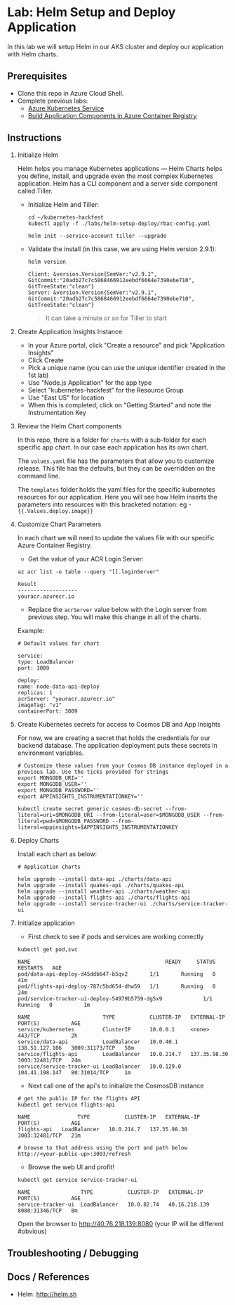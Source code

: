 # Lab: Helm Setup and Deploy Application

In this lab we will setup Helm in our AKS cluster and deploy our application with Helm charts.

## Prerequisites 

* Clone this repo in Azure Cloud Shell.
* Complete previous labs:
    * [Azure Kubernetes Service](../create-aks-cluster/README.md)
    * [Build Application Components in Azure Container Registry](../build-application/README.md)

## Instructions

1. Initialize Helm
    
    Helm helps you manage Kubernetes applications — Helm Charts helps you define, install, and upgrade even the most complex Kubernetes application. Helm has a CLI component and a server side component called Tiller. 
    * Initialize Helm and Tiller:

        ```
        cd ~/kubernetes-hackfest
        kubectl apply -f ./labs/helm-setup-deploy/rbac-config.yaml

        helm init --service-account tiller --upgrade
        ```

    * Validate the install (in this case, we are using Helm version 2.9.1):
        ```
        helm version

        Client: &version.Version{SemVer:"v2.9.1", GitCommit:"20adb27c7c5868466912eebdf6664e7390ebe710", GitTreeState:"clean"}
        Server: &version.Version{SemVer:"v2.9.1", GitCommit:"20adb27c7c5868466912eebdf6664e7390ebe710", GitTreeState:"clean"}
        ```

        > It can take a minute or so for Tiller to start

2. Create Application Insights Instance

    * In your Azure portal, click "Create a resource" and pick "Application Insights"
    * Click Create
    * Pick a unique name (you can use the unique identifier created in the 1st lab)
    * Use "Node.js Application" for the app type
    * Select "kubernetes-hackfest" for the Resource Group
    * Use "East US" for location
    * When this is completed, click on "Getting Started" and note the Instrumentation Key

3. Review the Helm Chart components

    In this repo, there is a folder for `charts` with a sub-folder for each specific app chart. In our case each application has its own chart. 

    The `values.yaml` file has the parameters that allow you to customize release. This file has the defaults, but they can be overridden on the command line. 

    The `templates` folder holds the yaml files for the specific kubernetes resources for our application. Here you will see how Helm inserts the parameters into resources with this bracketed notation: eg -  `{{.Values.deploy.image}}`


4. Customize Chart Parameters

    In each chart we will need to update the values file with our specific Azure Container Registry. 

    * Get the value of your ACR Login Server:

    ```
    az acr list -o table --query "[].loginServer"

    Result
    -------------------
    youracr.azurecr.io

    ```
    
    * Replace the `acrServer` value below with the Login server from previous step. You will make this change in all of the charts. 

    Example:
    ```
    # Default values for chart

    service:
    type: LoadBalancer
    port: 3009

    deploy:
    name: node-data-api-deploy
    replicas: 1
    acrServer: "youracr.azurecr.io"
    imageTag: "v1"
    containerPort: 3009
    ```

5. Create Kubernetes secrets for access to Cosmos DB and App Insights

    For now, we are creating a secret that holds the credentials for our backend database. The application deployment puts these secrets in environment variables. 

    ```
    # Customize these values from your Cosmos DB instance deployed in a previous lab. Use the ticks provided for strings
    export MONGODB_URI=''
    export MONGODB_USER=''
    export MONGODB_PASSWORD=''
    export APPINSIGHTS_INSTRUMENTATIONKEY=''

    kubectl create secret generic cosmos-db-secret --from-literal=uri=$MONGODB_URI --from-literal=user=$MONGODB_USER --from-literal=pwd=$MONGODB_PASSWORD --from-literal=appinsights=$APPINSIGHTS_INSTRUMENTATIONKEY
    ```


6. Deploy Charts

    Install each chart as below:

    ```
    # Application charts 

    helm upgrade --install data-api ./charts/data-api
    helm upgrade --install quakes-api ./charts/quakes-api
    helm upgrade --install weather-api ./charts/weather-api
    helm upgrade --install flights-api ./charts/flights-api
    helm upgrade --install service-tracker-ui ./charts/service-tracker-ui
    ```

6. Initialize application

    * First check to see if pods and services are working correctly

    ```
    kubectl get pod,svc

    NAME                                           READY     STATUS    RESTARTS   AGE
    pod/data-api-deploy-d45ddb647-b5qv2       1/1       Running   0          41m
    pod/flights-api-deploy-787c5bd654-dhw59   1/1       Running   0          24m
    pod/service-tracker-ui-deploy-54979b5759-dg5x9             1/1       Running   0          1m

    NAME                       TYPE           CLUSTER-IP   EXTERNAL-IP      PORT(S)          AGE
    service/kubernetes         ClusterIP      10.0.0.1     <none>           443/TCP          2h
    service/data-api           LoadBalancer   10.0.40.1    138.51.127.106   3009:31173/TCP   58m
    service/flights-api        LoadBalancer   10.0.214.7   137.35.98.30     3003:32481/TCP   24m
    service/service-tracker-ui LoadBalancer   10.0.129.0   104.41.198.147   80:31014/TCP     1m
    ```

    * Next call one of the api's to initialize the CosmosDB instance

    ```
    # get the public IP for the flights API
    kubectl get service flights-api

    NAME               TYPE           CLUSTER-IP   EXTERNAL-IP     PORT(S)          AGE
    flights-api   LoadBalancer   10.0.214.7   137.35.98.30    3003:32481/TCP   21m

    # browse to that address using the port and path below
    http://<your-public-up>:3003/refresh
    ```

    * Browse the web UI and profit!

    ```
    kubectl get service service-tracker-ui

    NAME                TYPE           CLUSTER-IP   EXTERNAL-IP     PORT(S)          AGE
    service-tracker-ui  LoadBalancer   10.0.82.74   40.16.218.139   8080:31346/TCP   8m
    ```

    Open the browser to http://40.76.218.139:8080 (your IP will be different #obvious)


## Troubleshooting / Debugging


## Docs / References

* Helm. http://helm.sh